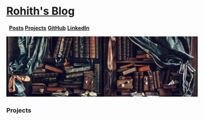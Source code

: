# [Rohith's Blog](rohithmay.netlify.app)

​		<strong>															 [Posts](./posts)	  	[Projects](./projects)</strong>		[**GitHub**](https://github.com/rohithmay)		 [**LinkedIn**](https://www.linkedin.com/in/rohithkris96/)



<img src="./projects-header-academia-books.jpg" style="zoom:50%;" />



### Projects

